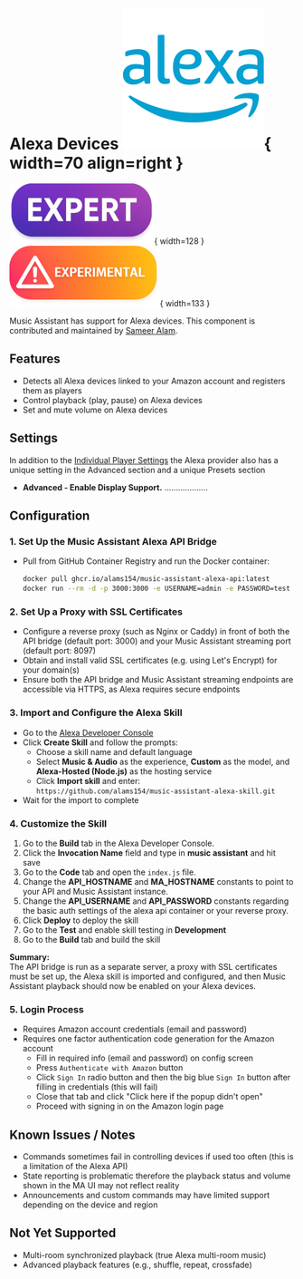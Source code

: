 # Alexa Devices ![Preview image](../assets/icons/alexa-icon.png){ width=70 align=right }

![Expert icon](../assets/label-expert.png){ width=128 } ![Experimental icon](../assets/label-experimental.png){ width=133 }

Music Assistant has support for Alexa devices. This component is contributed and maintained by [Sameer Alam](https://github.com/alams154).

## Features

- Detects all Alexa devices linked to your Amazon account and registers them as players
- Control playback (play, pause) on Alexa devices
-	Set and mute volume on Alexa devices

## Settings

In addition to the [Individual Player Settings](../settings/individual-player.md) the Alexa provider also has a unique setting in the Advanced section and a unique Presets section

- <b>Advanced - Enable Display Support.</b> ...................

## Configuration

### 1. Set Up the Music Assistant Alexa API Bridge
- Pull from GitHub Container Registry and run the Docker container:
  ```sh
  docker pull ghcr.io/alams154/music-assistant-alexa-api:latest
  docker run --rm -d -p 3000:3000 -e USERNAME=admin -e PASSWORD=test ghcr.io/alams154/music-assistant-alexa-api:latest
  ```

### 2. Set Up a Proxy with SSL Certificates
- Configure a reverse proxy (such as Nginx or Caddy) in front of both the API bridge (default port: 3000) and your Music Assistant streaming port (default port: 8097)
- Obtain and install valid SSL certificates (e.g. using Let's Encrypt) for your domain(s)
- Ensure both the API bridge and Music Assistant streaming endpoints are accessible via HTTPS, as Alexa requires secure endpoints

### 3. Import and Configure the Alexa Skill

- Go to the [Alexa Developer Console](https://developer.amazon.com/alexa/console/ask)
- Click **Create Skill** and follow the prompts:
  - Choose a skill name and default language
  - Select **Music & Audio** as the experience, **Custom** as the model, and **Alexa-Hosted (Node.js)** as the hosting service
  - Click **Import skill** and enter:  
    `https://github.com/alams154/music-assistant-alexa-skill.git`
- Wait for the import to complete

### 4. Customize the Skill

1. Go to the **Build** tab in the Alexa Developer Console.
2. Click the **Invocation Name** field and type in **music assistant** and hit save
3. Go to the **Code** tab and open the `index.js` file.
4. Change the **API_HOSTNAME** and **MA_HOSTNAME** constants to point to your API and Music Assistant instance.
5. Change the **API_USERNAME** and **API_PASSWORD** constants regarding the basic auth settings of the alexa api container or your reverse proxy.
6. Click **Deploy** to deploy the skill
7. Go to the **Test** and enable skill testing in **Development**
8. Go to the **Build** tab and build the skill

**Summary:**  
The API bridge is run as a separate server, a proxy with SSL certificates must be set up, the Alexa skill is imported and configured, and then Music Assistant playback should now be enabled on your Alexa devices.

### 5. Login Process

-  Requires Amazon account credentials (email and password)
-  Requires one factor authentication code generation for the Amazon account
    - Fill in required info (email and password) on config screen
    - Press `Authenticate with Amazon` button
    - Click `Sign In` radio button and then the big blue `Sign In` button after filling in credentials (this will fail)
    - Close that tab and click "Click here if the popup didn't open"
    - Proceed with signing in on the Amazon login page

## Known Issues / Notes

-	Commands sometimes fail in controlling devices if used too often (this is a limitation of the Alexa API)
-	State reporting is problematic therefore the playback status and volume shown in the MA UI may not reflect reality
-	Announcements and custom commands may have limited support depending on the device and region

## Not Yet Supported

-	Multi-room synchronized playback (true Alexa multi-room music)
-	Advanced playback features (e.g., shuffle, repeat, crossfade)

